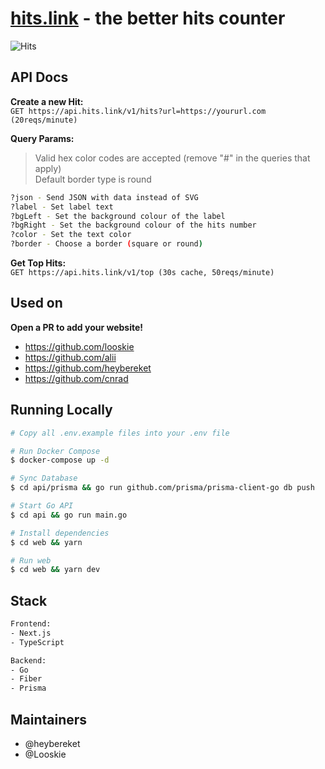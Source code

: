 # [hits.link](https://hits.link) - the better hits counter
![Hits](https://hits.link/hits?url=https://github.com/heybereket/hits&bgRight=292B2F)

## API Docs

**Create a new Hit:** <br />
`GET https://api.hits.link/v1/hits?url=https://yoururl.com (20reqs/minute)`

**Query Params:**
> Valid hex color codes are accepted (remove "#" in the queries that apply) <br />
> Default border type is round

```bash
?json - Send JSON with data instead of SVG
?label - Set label text
?bgLeft - Set the background colour of the label
?bgRight - Set the background colour of the hits number
?color - Set the text color
?border - Choose a border (square or round)
```

**Get Top Hits:** <br />
`GET https://api.hits.link/v1/top (30s cache, 50reqs/minute)`

## Used on
**Open a PR to add your website!**
- https://github.com/looskie
- https://github.com/alii
- https://github.com/heybereket
- https://github.com/cnrad


## Running Locally
```bash
# Copy all .env.example files into your .env file

# Run Docker Compose 
$ docker-compose up -d

# Sync Database
$ cd api/prisma && go run github.com/prisma/prisma-client-go db push

# Start Go API
$ cd api && go run main.go

# Install dependencies
$ cd web && yarn

# Run web
$ cd web && yarn dev
```

## Stack
```bash
Frontend:
- Next.js
- TypeScript

Backend:
- Go
- Fiber
- Prisma
```

## Maintainers
- @heybereket
- @Looskie
